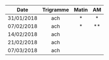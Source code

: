 |Date | Trigramme | Matin  | AM  |
|-----|:---------:|:------:|:---:|
| 31/01/2018 | ach |    *  |  *  |
| 07/02/2018 | ach |    *  |  **  |
| 14/02/2018 | ach |       |     |
| 21/02/2018 | ach |       |     |
| 07/03/2018 | ach |       |     |
